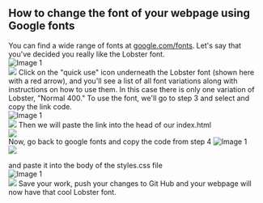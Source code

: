 How to change the font of your webpage using Google fonts
---------------------------------------------------------

You can find a wide range of fonts at [google.com/fonts](http://www.google.com/fonts). Let's say that you've decided you really like the Lobster font.  
![Image 1](/images/SampleAssignment1.PNG)  
<img src="http://i.imgur.com/PVFebGH.png">
Click on the "quick use" icon underneath the Lobster font (shown here with a red arrow), and you'll see a list of all font variations along with instructions on how to use them. In this case there is only one variation of Lobster, "Normal 400." To use the font, we'll go to step 3 and select and copy the link code.  
![Image 1](/images/SampleAssignment1.PNG)  
<img src="http://i.imgur.com/xWbby4n.png">
Then we will paste the link into the head of our index.html  
<img src="http://i.imgur.com/tMAVHHF.png">  
Now, go back to google fonts and copy the code from step 4
![Image 1](/images/SampleAssignment1.PNG)  
<img src="http://i.imgur.com/7F8BfmX.png"></p>
and paste it into the body of the styles.css file  
![Image 1](/images/SampleAssignment1.PNG)  
<img src="http://i.imgur.com/GuOWiHg.png">
Save your work, push your changes to Git Hub and your webpage will now have that cool Lobster font.
